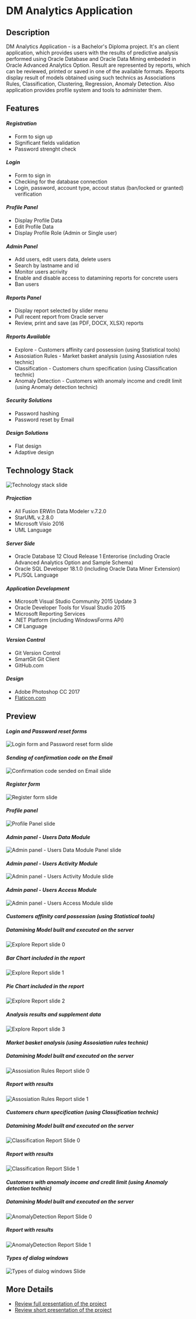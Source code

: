 # DM Analytics Application
## Description
DM Analytics Application - is a Bachelor's Diploma project. It's an client application, which provides users with the results of predictive analysis performed using Oracle Database and Oracle Data Mining embeded in Oracle Advanced Analytics Option. Result are represented by reports, which can be reviewed, printed or saved in one of the available formats. Reports display result of models obtained using such technics as Associations Rules, Classification, Clustering, Regression, Anomaly Detection. Also application provides profile system and tools to administer them.
## Features
#### *Registration*
* Form to sign up
* Significant fields validation
* Password strenght check
#### *Login*
* Form to sign in
* Сhecking for the database connection
* Login, password, account type, accout status (ban/locked or granted) verification
#### *Profile Panel*
* Display Profile Data
* Edit Profile Data
* Display Profile Role (Admin or Single user)
#### *Admin Panel*
* Add users, edit users data, delete users
* Search by  lastname and id
* Monitor users acrivity
* Enable and disable access to datamining reports for concrete users
* Ban users
#### *Reports Panel*
* Display report selected by slider menu
* Pull recent report from Oracle server
* Review, print and save (as PDF, DOCX, XLSX) reports
#### *Reports Available*
* Explore - Customers affinity card possession (using Statistical tools)
* Assosiation Rules - Market basket analysis (using Assosiation rules technic)
* Classification - Customers churn specification (using Classification technic)
* Anomaly Detection - Customers with anomaly income and credit limit (using Anomaly detection technic)
#### *Security Solutions*
* Password hashing
* Password reset by Email
#### *Design Solutions*
* Flat design
* Adaptive design
## Technology Stack
![Technology stack slide](https://github.com/smoukiDev/DiplomaRepo/blob/develop/DiplomaClient/Preview%20Screenshots/TechStack.jpg?raw=true)
#### *Projection*
* All Fusion ERWin Data Modeler v.7.2.0 
* StarUML v.2.8.0
* Microsoft Visio 2016
* UML Language
#### *Server Side*
* Oracle Database 12 Cloud Release 1 Enterorise (including Oracle Advanced Analytics Option and Sample Schema)
* Oracle SQL Developer 18.1.0 (including Oracle Data Miner Extension)
* PL/SQL Language
#### *Application Development*
* Microsoft Visual Studio Community 2015 Update 3
* Oracle Developer Tools for Visual Studio 2015
* Microsoft Reporting Services
* .NET Platform (including WindowsForms API)
* C# Language
#### *Version Control*
* Git Version Control
* SmartGit Git Client
* GitHub.com
#### *Design*
* Adobe Photoshop CC 2017
* [Flaticon.com](https://www.flaticon.com "Go to Flaticon web-page")
## Preview
#### *Login and Password reset forms*
![Login form and Password reset form slide](https://github.com/smoukiDev/DiplomaRepo/blob/develop/DiplomaClient/Preview%20Screenshots/Login%20&%20PassReset.jpg?raw=true)
#### *Sending of confirmation code on the Email*
![Confirmation code sended on Email slide](https://github.com/smoukiDev/DiplomaRepo/blob/develop/DiplomaClient/Preview%20Screenshots/Gmail%20Password%20Reset.png?raw=true)
#### *Register form*
![Register form slide](https://github.com/smoukiDev/DiplomaRepo/blob/develop/DiplomaClient/Preview%20Screenshots/RegisterForm.jpg?raw=true)
#### *Profile panel*
![Profile Panel slide](https://github.com/smoukiDev/DiplomaRepo/blob/develop/DiplomaClient/Preview%20Screenshots/ProfilePanel.jpg?raw=true)
#### *Admin panel - Users Data Module*
![Admin panel - Users Data Module Panel slide](https://github.com/smoukiDev/DiplomaRepo/blob/develop/DiplomaClient/Preview%20Screenshots/AdminPanel%20-%20UserData.jpg?raw=true)
#### *Admin panel - Users Activity Module*
![Admin panel - Users Activity Module slide](https://github.com/smoukiDev/DiplomaRepo/blob/develop/DiplomaClient/Preview%20Screenshots/AdminPanel%20-%20UserActivity.jpg?raw=true)
#### *Admin panel - Users Access Module*
![Admin panel - Users Access Module slide](https://github.com/smoukiDev/DiplomaRepo/blob/develop/DiplomaClient/Preview%20Screenshots/AdminPanel%20-%20UserModels.jpg?raw=true)
#### *Customers affinity card possession (using Statistical tools)* 
##### Datamining Model built and executed on the server
![Explore Report slide 0](https://github.com/smoukiDev/DiplomaRepo/blob/develop/DiplomaClient/OracleDMModels/AppUse/AffenityCardExplore.png?raw=true)
##### Bar Chart included in the report
![Explore Report slide 1](https://github.com/smoukiDev/DiplomaRepo/blob/develop/DiplomaClient/Preview%20Screenshots/Explore%20Report%20Part1.jpg?raw=true)
##### Pie Chart included in the report
![Explore Report slide 2](https://github.com/smoukiDev/DiplomaRepo/blob/develop/DiplomaClient/Preview%20Screenshots/Explore%20Report%20Part2.jpg?raw=true)
##### Analysis results and supplement data
![Explore Report slide 3](https://github.com/smoukiDev/DiplomaRepo/blob/develop/DiplomaClient/Preview%20Screenshots/Explore%20Report%20Part3.jpg?raw=true)
#### *Market basket analysis (using Assosiation rules technic)*
##### Datamining Model built and executed on the server
![Assosiation Rules Report slide 0](https://github.com/smoukiDev/DiplomaRepo/blob/develop/DiplomaClient/OracleDMModels/AppUse/MarketBasket2.png?raw=true)
##### Report with results
![Assosiation Rules Report slide 1](https://github.com/smoukiDev/DiplomaRepo/blob/develop/DiplomaClient/Preview%20Screenshots/Assosiation%20Rules%20Report.jpg?raw=true)
#### *Customers churn specification (using Classification technic)*
##### Datamining Model built and executed on the server
![Classification Report Slide 0](https://github.com/smoukiDev/DiplomaRepo/blob/develop/DiplomaClient/OracleDMModels/AppUse/CustomerLoyalty.png?raw=true)
##### Report with results
![Classification Report Slide 1](https://github.com/smoukiDev/DiplomaRepo/blob/develop/DiplomaClient/Preview%20Screenshots/Classification%20Report.jpg?raw=true)
#### *Customers with anomaly income and credit limit (using Anomaly detection technic)*
##### Datamining Model built and executed on the server
![AnomalyDetection Report Slide 0](https://github.com/smoukiDev/DiplomaRepo/blob/develop/DiplomaClient/OracleDMModels/AppUse/AnomalyCustomers.png?raw=true)
##### Report with results
![AnomalyDetection Report Slide 1](https://github.com/smoukiDev/DiplomaRepo/blob/develop/DiplomaClient/Preview%20Screenshots/AnomalyDetection%20Report.jpg?raw=true)
#### *Types of dialog windows*
![Types of dialog windows Slide](https://github.com/smoukiDev/DiplomaRepo/blob/develop/DiplomaClient/Preview%20Screenshots/DialogsTypes.jpg?raw=true)
## More Details
* [Review full presentation of the project](https://drive.google.com/open?id=1utGZGATALaM9p5iMmTth2Mlp4qeuMsGz)
* [Review short presentation of the project](https://drive.google.com/open?id=1UqyqxHpWB699r8xIA6tCC6sLubnOEwFp)

